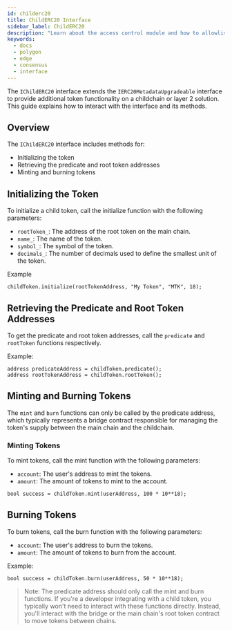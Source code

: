 ```yaml
---
id: childerc20
title: ChildERC20 Interface
sidebar_label: ChildERC20
description: "Learn about the access control module and how to allowlist validators."
keywords:
  - docs
  - polygon
  - edge
  - consensus
  - interface
---
```


The `IChildERC20` interface extends the `IERC20MetadataUpgradeable` interface to provide additional token functionality on a childchain or layer 2 solution. This guide explains how to interact with the interface and its methods.

## Overview

The `IChildERC20` interface includes methods for:

- Initializing the token
- Retrieving the predicate and root token addresses
- Minting and burning tokens

## Initializing the Token

To initialize a child token, call the initialize function with the following parameters:

- `rootToken_`: The address of the root token on the main chain.
- `name_`: The name of the token.
- `symbol_`: The symbol of the token.
- `decimals_`: The number of decimals used to define the smallest unit of the token.

Example

```solidity
childToken.initialize(rootTokenAddress, "My Token", "MTK", 18);
```

## Retrieving the Predicate and Root Token Addresses

To get the predicate and root token addresses, call the `predicate` and `rootToken` functions respectively.

Example:

```solidity
address predicateAddress = childToken.predicate();
address rootTokenAddress = childToken.rootToken();
```

## Minting and Burning Tokens

The `mint` and `burn` functions can only be called by the predicate address, which typically represents a bridge contract responsible for managing the token's supply between the main chain and the childchain.

### Minting Tokens

To mint tokens, call the mint function with the following parameters:

- `account`: The user's address to mint the tokens.
- `amount`: The amount of tokens to mint to the account.

```solidity
bool success = childToken.mint(userAddress, 100 * 10**18);
```

## Burning Tokens

To burn tokens, call the burn function with the following parameters:

- `account`: The user's address to burn the tokens.
- `amount`: The amount of tokens to burn from the account.

Example:

```solidity
bool success = childToken.burn(userAddress, 50 * 10**18);
```

> Note: The predicate address should only call the mint and burn functions. If you're a developer integrating with a child token, you typically won't need to interact with these functions directly. Instead, you'll interact with the bridge or the main chain's root token contract to move tokens between chains.
